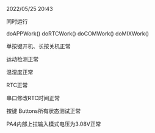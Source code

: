 2022/05/25  20:43

同时运行

doAPPWork()
doRTCWork()
doCOMWork()
doMIXWork()

单按键开机、长按关机正常

运动检测正常

温湿度正常

RTC正常

串口修改RTC时间正常

按键 Buttons所有状态测试正常

PA4内部上拉输入模式电压为3.08V正常

